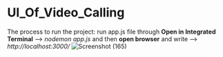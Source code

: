 # UI_Of_Video_Calling
The process to run the project:
run app.js file through **Open in Integrated Terminal** --> _nodemon app.js_
and then **open browser** and write --> _http://localhost:3000/_
![Screenshot (165)](https://github.com/Priyanka28k/UI_Of_Video_Calling/assets/104508277/4490c590-ea95-4103-a851-ee81e70ca10a)

